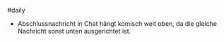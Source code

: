 #daily 

- Abschlussnachricht in Chat hängt komisch weit oben, da die gleiche Nachricht sonst unten ausgerichtet ist.
